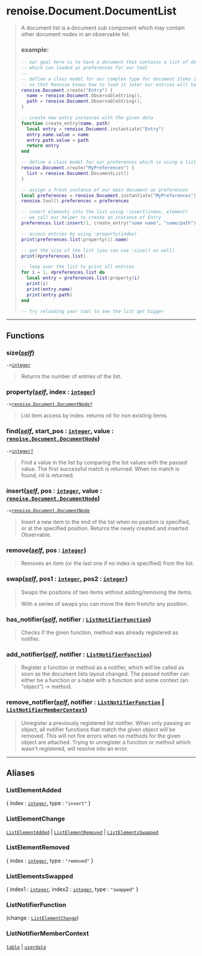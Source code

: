 # renoise.Document.DocumentList<a name="renoise.Document.DocumentList"></a>  
> A document list is a document sub component which may contain other document
> nodes in an observable list.
> 
> ### example:
> ```lua
> -- our goal here is to have a document that contains a list of documents
> -- which can loaded as preferences for our tool
> --
> -- define a class model for our complex type for document items in the list
> -- so that Renoise knows how to load it later our entries will have
> renoise.Document.create("Entry") {
>   name = renoise.Document.ObservableString(),
>   path = renoise.Document.ObservableString(),
> }
> 
> -- create new entry instances with the given data
> function create_entry(name, path)
>   local entry = renoise.Document.instantiate("Entry")
>   entry.name.value = name
>   entry.path.value = path
>   return entry
> end
> 
> -- define a class model for our preferences which is using a list of entries
> renoise.Document.create("MyPreferences") {
>   list = renoise.Document.DocumentList()
> }
> 
> -- assign a fresh instance of our main document as preferences
> local preferences = renoise.Document.instantiate("MyPreferences")
> renoise.tool().preferences = preferences
> 
> -- insert elements into the list using :insert(index, element)
> -- we call our helper to create an instance of Entry
> preferences.list:insert(1, create_entry("some name", "some/path"))
> 
> -- access entries by using :property(index)
> print(preferences.list:property(1).name)
> 
> -- get the size of the list (you can use :size() as well)
> print(#preferences.list)
> 
> -- loop over the list to print all entries
> for i = 1, #preferences.list do
>   local entry = preferences.list:property(i)
>   print(i)
>   print(entry.name)
>   print(entry.path)
> end
> 
> -- try reloading your tool to see the list get bigger
> ```  

<!-- toc -->
  

---  
## Functions
### size([*self*](../../API/builtins/self.md))<a name="size"></a>
`->`[`integer`](../../API/builtins/integer.md)  

> Returns the number of entries of the list.
### property([*self*](../../API/builtins/self.md), index : [`integer`](../../API/builtins/integer.md))<a name="property"></a>
`->`[`renoise.Document.DocumentNode`](../../API/renoise/renoise.Document.DocumentNode.md)[`?`](../../API/builtins/nil.md)  

> List item access by index. returns nil for non existing items.
### find([*self*](../../API/builtins/self.md), start_pos : [`integer`](../../API/builtins/integer.md), value : [`renoise.Document.DocumentNode`](../../API/renoise/renoise.Document.DocumentNode.md))<a name="find"></a>
`->`[`integer`](../../API/builtins/integer.md)[`?`](../../API/builtins/nil.md)  

> Find a value in the list by comparing the list values with the passed
> value. The first successful match is returned. When no match is found, nil
> is returned.
### insert([*self*](../../API/builtins/self.md), pos : [`integer`](../../API/builtins/integer.md), value : [`renoise.Document.DocumentNode`](../../API/renoise/renoise.Document.DocumentNode.md))<a name="insert"></a>
`->`[`renoise.Document.DocumentNode`](../../API/renoise/renoise.Document.DocumentNode.md)  

> Insert a new item to the end of the list when no position is specified, or
> at the specified position. Returns the newly created and inserted Observable.
### remove([*self*](../../API/builtins/self.md), pos : [`integer`](../../API/builtins/integer.md))<a name="remove"></a>
> Removes an item (or the last one if no index is specified) from the list.
### swap([*self*](../../API/builtins/self.md), pos1 : [`integer`](../../API/builtins/integer.md), pos2 : [`integer`](../../API/builtins/integer.md))<a name="swap"></a>
> Swaps the positions of two items without adding/removing the items.
> 
> With a series of swaps you can move the item from/to any position.
### has_notifier([*self*](../../API/builtins/self.md), notifier : [`ListNotifierFunction`](#ListNotifierFunction))<a name="has_notifier"></a>
> Checks if the given function, method was already registered as notifier.
### add_notifier([*self*](../../API/builtins/self.md), notifier : [`ListNotifierFunction`](#ListNotifierFunction))<a name="add_notifier"></a>
> Register a function or method as a notifier, which will be called as soon as
> the document lists layout changed. The passed notifier can either be a function
> or a table with a function and some context (an "object") -> method.
### remove_notifier([*self*](../../API/builtins/self.md), notifier : [`ListNotifierFunction`](#ListNotifierFunction) | [`ListNotifierMemberContext`](#ListNotifierMemberContext))<a name="remove_notifier"></a>
> Unregister a previously registered list notifier. When only passing an object,
> all notifier functions that match the given object will be removed.
> This will not fire errors when no methods for the given object are attached.
> Trying to unregister a function or method which wasn't registered, will resolve
> into an error.  



---  
## Aliases  
### ListElementAdded<a name="ListElementAdded"></a>
{ index : [`integer`](../../API/builtins/integer.md), type : `"insert"` }  
  
  
### ListElementChange<a name="ListElementChange"></a>
[`ListElementAdded`](#ListElementAdded) | [`ListElementRemoved`](#ListElementRemoved) | [`ListElementsSwapped`](#ListElementsSwapped)  
  
  
### ListElementRemoved<a name="ListElementRemoved"></a>
{ index : [`integer`](../../API/builtins/integer.md), type : `"removed"` }  
  
  
### ListElementsSwapped<a name="ListElementsSwapped"></a>
{ index1 : [`integer`](../../API/builtins/integer.md), index2 : [`integer`](../../API/builtins/integer.md), type : `"swapped"` }  
  
  
### ListNotifierFunction<a name="ListNotifierFunction"></a>
(change : [`ListElementChange`](#ListElementChange))  
  
  
### ListNotifierMemberContext<a name="ListNotifierMemberContext"></a>
[`table`](../../API/builtins/table.md) | [`userdata`](../../API/builtins/userdata.md)  
  
  

